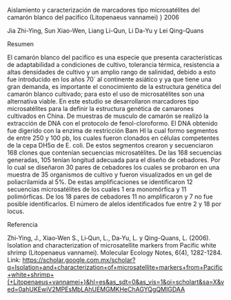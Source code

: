 Aislamiento y caracterización de marcadores tipo microsatélites del camarón blanco del pacifico (Litopenaeus vannamei)
}
2006

Jia Zhi-Ying, Sun Xiao-Wen, Liang Li-Qun, Li Da-Yu y Lei Qing-Quans  

Resumen

El camarón blanco del pacifico es una especie que presenta características de adaptabilidad a condiciones de cultivo, tolerancia térmica, 
resistencia a altas densidades de cultivo y un amplio rango de salinidad, debido a esto fue introducido en los años 70´ al continente 
asiático y ya que tiene una gran demanda, es importante el conocimiento de la estructura genética del camarón blanco cultivado; para
esto el uso de microsatélites son una alternativa viable. En este estudio se desarrollaron marcadores tipo microsatélites para la 
definir la estructura genética de camarones cultivados en China.  De muestras de musculo de camarón se realizó la extracción de DNA 
con el protocolo de fenol-cloroformo. El DNA obtenido fue digerido con la enzima de restricción Bam HI la cual formo segmentos de entre 250 y 100 pb, los cuales fueron clonados en células competentes de la cepa DH5α de E. coli. De estos segmentos crearon y secuenciaron 168 clones que contenían secuencias microsatélites. De las 168 secuencias generadas, 105 tenían longitud adecuada para el diseño de cebadores. Por lo cual se diseñaron 30 pares de cebadores los cuales se probaron en una muestra de 35 organismos de cultivo y fueron visualizados en un gel de poliacrilamida al 5%. De estas amplificaciones se identificaron 12 secuencias microsatélites de los cuales 1 era monomórfica y 11 polimórficas. De los 18 pares de cebadores 11 no amplificaron y 7 no fue posible identificarlos. El número de alelos identificados fue entre 2 y 18 por locus. 

Referencia 

Zhi‐Ying, J.,  Xiao‐Wen S., Li‐Qun, L., Da‐Yu, L. y  Qing-Quans, L. (2006). Isolation and characterization of microsatellite markers from Pacific white shrimp (Litopenaeus vannamei). Molecular Ecology Notes, 6(4), 1282-1284. 
Link: https://scholar.google.com.mx/scholar?q=Isolation+and+characterization+of+microsatellite+markers+from+Pacific+white+shrimp+(+Litopenaeus+vannamei+)&hl=es&as_sdt=0&as_vis=1&oi=scholart&sa=X&ved=0ahUKEwiV2MPEsMbLAhUEMGMKHeChAGYQgQMIGDAA
